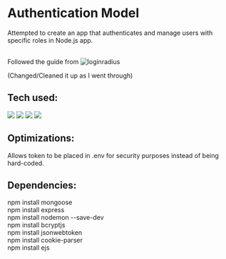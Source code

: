 # Authentication Model

Attempted to create an app that authenticates and manage users with specific roles in Node.js app.
<br> <br>

Followed the guide from ![loginradius](https://www.loginradius.com/blog/engineering/guest-post/nodejs-authentication-guide/)

(Changed/Cleaned it up as I went through)

## Tech used:

<img src="https://img.shields.io/badge/JavaScript%20-%20?style=plastic&logo=javascript&label=%E2%94%82&labelColor=rgba(15%2C%2066%2C%20110%2C%200.9)&color=rgba(20%2C%20132%2C%20167%2C%200.9)"/> <img src="https://img.shields.io/badge/Node.js%20-%20?style=plastic&logo=node.js&label=%E2%94%82&labelColor=rgba(15%2C%2066%2C%20110%2C%200.9)&color=rgba(20%2C%20132%2C%20167%2C%200.9)"/> <img src="https://img.shields.io/badge/Mongo‑DB%20-%20?style=plastic&logo=mongodb&label=%E2%94%82&labelColor=rgba(15%2C%2066%2C%20110%2C%200.9)&color=rgba(20%2C%20132%2C%20167%2C%200.9)"/> <img src="https://img.shields.io/badge/Express%20-%20?style=plastic&logo=express&label=%E2%94%82&labelColor=rgba(15%2C%2066%2C%20110%2C%200.9)&color=rgba(20%2C%20132%2C%20167%2C%200.9)"/>

## Optimizations:

Allows token to be placed in .env for security purposes instead of being hard-coded.

## Dependencies:

npm install mongoose <br>
npm install express <br>
npm install nodemon --save-dev <br>
npm install bcryptjs <br>
npm install jsonwebtoken <br>
npm install cookie-parser <br>
npm install ejs <br>
